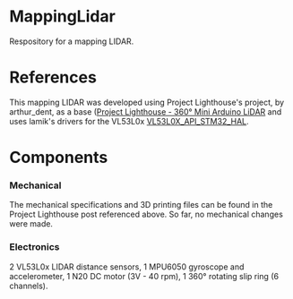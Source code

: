 # MappingLidar
Respository for a mapping LIDAR.

# References
This mapping LIDAR was developed using Project Lighthouse's project, by arthur_dent, as a base ([Project Lighthouse - 360° Mini Arduino LiDAR](https://www.instructables.com/Project-Lighthouse-360-Mini-Arduino-LiDAR/) and uses lamik's drivers for the VL53L0x [VL53L0X_API_STM32_HAL](https://github.com/lamik/VL53L0X_API_STM32_HAL/tree/master).

# Components  
### Mechanical
The mechanical specifications and 3D printing files can be found in the Project Lighthouse post referenced above. So far, no mechanical changes were made.

### Electronics
2 VL53L0x LIDAR distance sensors, 1 MPU6050 gyroscope and accelerometer, 1 N20 DC motor (3V - 40 rpm), 1 360° rotating slip ring (6 channels).
